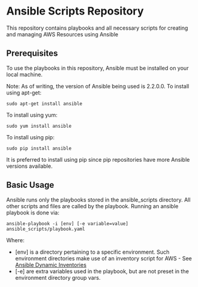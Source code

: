 # Ansible Scripts Repository
This repository contains playbooks and all necessary scripts for creating and managing AWS Resources using Ansible

## Prerequisites
To use the playbooks in this repository, Ansible must be installed on your local machine.

Note: As of writing, the version of Ansible being used is 2.2.0.0.
To install using apt-get:
```
sudo apt-get install ansible
```
To install using yum:
```
sudo yum install ansible
```
To install using pip:
```
sudo pip install ansible
```
It is preferred to install using pip since pip repositories have more Ansible versions available.

## Basic Usage
Ansible runs only the playbooks stored in the ansible_scripts directory. All other scripts and files are called by the playbook.
Running an ansible playbook is done via:
```
ansible-playbook -i [env] [-e variable=value] ansible_scripts/playbook.yaml
```
Where:
* [env] is a directory pertaining to a specific environment. Such environment directories make use of an inventory script for AWS - See [Ansible Dynamic Inventories](http://docs.ansible.com/ansible/intro_dynamic_inventory.html)
* [-e] are extra variables used in the playbook, but are not preset in the environment directory group vars.

